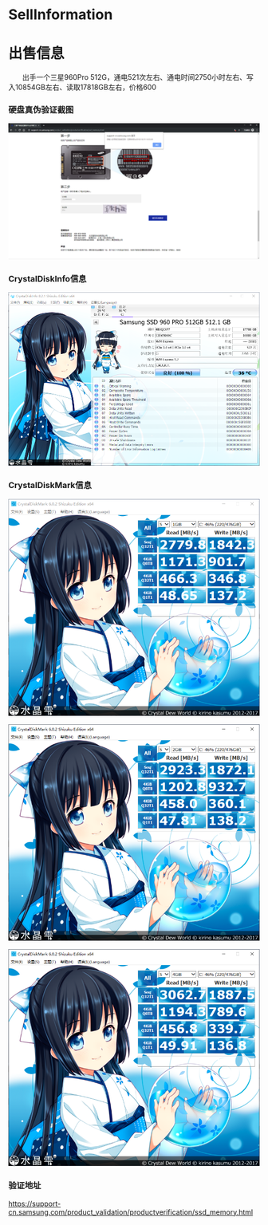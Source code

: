 # SellInformation

# 出售信息 #

&emsp;&emsp;出手一个三星960Pro 512G，通电521次左右、通电时间2750小时左右、写入10854GB左右、读取17818GB左右，价格600

### 硬盘真伪验证截图 ###

![](https://github.com/xiuzhenliaotianqun/SellInformation/raw/master/images/%E7%A1%AC%E7%9B%98%E7%9C%9F%E4%BC%AA%E9%AA%8C%E8%AF%81%E6%88%AA%E5%9B%BE.png)

### CrystalDiskInfo信息 ###

![](https://github.com/xiuzhenliaotianqun/SellInformation/raw/master/images/CrystalDiskInfo%E6%A3%80%E6%B5%8B.png)

### CrystalDiskMark信息 ###

![](https://github.com/xiuzhenliaotianqun/SellInformation/raw/master/images/CrystalDiskMark%20%205%20%201GB.png)

![](https://github.com/xiuzhenliaotianqun/SellInformation/raw/master/images/CrystalDiskMark%20%205%20%202GB.png)

![](https://github.com/xiuzhenliaotianqun/SellInformation/raw/master/images/CrystalDiskMark%20%205%20%204GB.png)

### 验证地址 ###

https://support-cn.samsung.com/product_validation/productverification/ssd_memory.html
